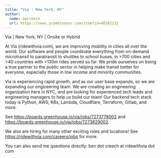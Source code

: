 ```yaml
---
title: "Via : New York, NY"
author:
  name: bpcreech
  url: https://news.ycombinator.com/item?id=40302132
---
```

Via | New York, NY | Onsite or Hybrid

At Via (ridewithvia.com), we are improving mobility in cities all over the world. Our software and people coordinate everything from on-demand microtransit to paratransit to shuttles to school buses, in &gt;700 cities and &gt;40 countries with &gt;130m rides served so far. We pride ourselves on being a true partner to the public sector in helping make transit better for everyone, especially those in low income and minority communities.

Via is experiencing rapid growth, and as our user base expands, so we are expanding our engineering team. We are creating an engineering organization here in NYC, and are looking for experienced tech leads and engineering managers to help us build our team! Our backend tech stack today is Python, AWS, K8s, Lambda, Cloudflare, Terraform, Gitlab, and more.

See <a href="https:&#x2F;&#x2F;boards.greenhouse.io&#x2F;via&#x2F;jobs&#x2F;7273778002" rel="nofollow">https:&#x2F;&#x2F;boards.greenhouse.io&#x2F;via&#x2F;jobs&#x2F;7273778002</a> and
<a href="https:&#x2F;&#x2F;boards.greenhouse.io&#x2F;via&#x2F;jobs&#x2F;7273829002" rel="nofollow">https:&#x2F;&#x2F;boards.greenhouse.io&#x2F;via&#x2F;jobs&#x2F;7273829002</a>.

We also are hiring for many other exciting roles and locations! See <a href="https:&#x2F;&#x2F;ridewithvia.com&#x2F;careers&#x2F;jobs" rel="nofollow">https:&#x2F;&#x2F;ridewithvia.com&#x2F;careers&#x2F;jobs</a> for more.

You can also send me questions directly: ben dot creech at ridewithvia dot com
